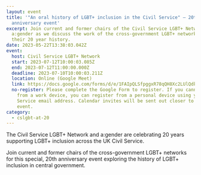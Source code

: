 ```yaml
---
layout: event
title: '"An oral history of LGBT+ inclusion in the Civil Service" – 20th
  anniversary event'
excerpt: Join current and former chairs of the Civil Service LGBT+ Network and
  a:gender as we discuss the work of the cross-government LGBT+ networks over
  their 20 year history.
date: 2023-05-22T13:38:03.042Z
event:
  host: Civil Service LGBT+ Network
  start: 2023-07-12T10:00:03.085Z
  end: 2023-07-12T11:00:00.000Z
  deadline: 2023-07-10T10:00:03.211Z
  location: Online (Google Meet)
  link: https://docs.google.com/forms/d/e/1FAIpQLSfpggxR78qQH8Xc2LUlQdkwwMeUW0C2J3hlvF8LPhtKA7OLcg/viewform
  no-register: Please complete the Google Form to register. If you cannot register
    from a work device, you can register from a personal device using your Civil
    Service email address. Calendar invites will be sent out closer to the
    event.
category:
  - cslgbt-at-20
---
```

T﻿he Civil Service LGBT+ Network and a:gender are celebrating 20 years supporting LGBT+ inclusion across the UK Civil Service.

J﻿oin current and former chairs of the cross-government LGBT+ networks for this special, 20th anniversary event exploring the history of LGBT+ inclusion in central government.